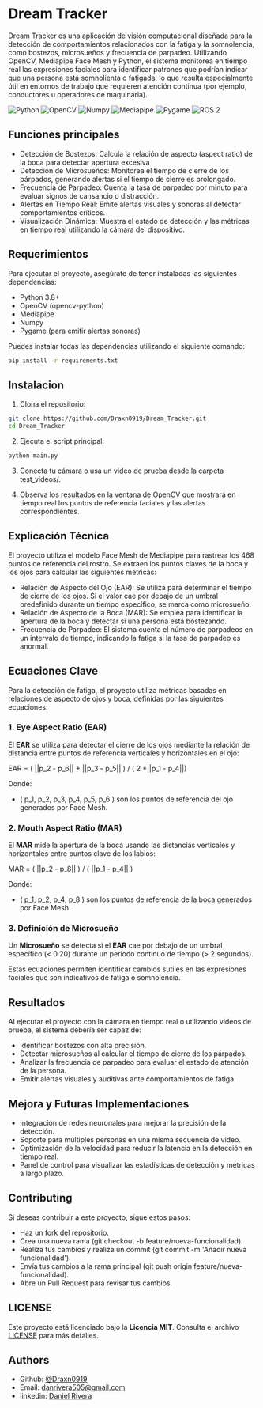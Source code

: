 
# Dream Tracker

Dream Tracker es una aplicación de visión computacional diseñada para la detección de comportamientos relacionados con la fatiga y la somnolencia, como bostezos, microsueños y frecuencia de parpadeo. Utilizando OpenCV, Mediapipe Face Mesh y Python, el sistema monitorea en tiempo real las expresiones faciales para identificar patrones que podrían indicar que una persona está somnolienta o fatigada, lo que resulta especialmente útil en entornos de trabajo que requieren atención continua (por ejemplo, conductores u operadores de maquinaria).

![Python](https://img.shields.io/badge/Python-3.8-darkred.svg)
![OpenCV](https://img.shields.io/badge/OpenCV-4.5-darkblue.svg)
![Numpy](https://img.shields.io/badge/Numpy-1.19-darkgreen.svg)
![Mediapipe](https://img.shields.io/badge/Mediapipe-0.8-purple.svg)
![Pygame](https://img.shields.io/badge/Pygame-2.0.1-darkorange.svg)
![ROS 2](https://img.shields.io/badge/ROS%202-Humble-blue.svg)

## Funciones principales

- Detección de Bostezos: Calcula la relación de aspecto (aspect ratio) de la boca para detectar apertura excesiva
- Detección de Microsueños: Monitorea el tiempo de cierre de los párpados, generando alertas si el tiempo de cierre es prolongado.
- Frecuencia de Parpadeo: Cuenta la tasa de parpadeo por minuto para evaluar signos de cansancio o distracción.
- Alertas en Tiempo Real: Emite alertas visuales y sonoras al detectar comportamientos críticos.
- Visualización Dinámica: Muestra el estado de detección y las métricas en tiempo real utilizando la cámara del dispositivo.


## Requerimientos

Para ejecutar el proyecto, asegúrate de tener instaladas las siguientes dependencias:

- Python 3.8+
- OpenCV (opencv-python)
- Mediapipe
- Numpy
- Pygame (para emitir alertas sonoras)

Puedes instalar todas las dependencias utilizando el siguiente comando:

```bash
pip install -r requirements.txt
```
## Instalacion

1. Clona el repositorio:
```bash
git clone https://github.com/Draxn0919/Dream_Tracker.git
cd Dream_Tracker
```
2. Ejecuta el script principal:
```bash
python main.py
```
3. Conecta tu cámara o usa un video de prueba desde la carpeta test_videos/.

4. Observa los resultados en la ventana de OpenCV que mostrará en tiempo real los puntos de referencia faciales y las alertas correspondientes.
## Explicación Técnica
El proyecto utiliza el modelo Face Mesh de Mediapipe para rastrear los 468 puntos de referencia del rostro. Se extraen los puntos claves de la boca y los ojos para calcular las siguientes métricas:

- Relación de Aspecto del Ojo (EAR): Se utiliza para determinar el tiempo de cierre de los ojos. Si el valor cae por debajo de un umbral predefinido durante un tiempo específico, se marca como microsueño.
- Relación de Aspecto de la Boca (MAR): Se emplea para identificar la apertura de la boca y detectar si una persona está bostezando.
- Frecuencia de Parpadeo: El sistema cuenta el número de parpadeos en un intervalo de tiempo, indicando la fatiga si la tasa de parpadeo es anormal.
## Ecuaciones Clave

Para la detección de fatiga, el proyecto utiliza métricas basadas en relaciones de aspecto de ojos y boca, definidas por las siguientes ecuaciones:

### 1. Eye Aspect Ratio (EAR)

El **EAR** se utiliza para detectar el cierre de los ojos mediante la relación de distancia entre puntos de referencia verticales y horizontales en el ojo:


EAR =  ( ||p_2 - p_6|| + ||p_3 - p_5|| ) / ( 2 *||p_1 - p_4||)


Donde:

- \( p_1, p_2, p_3, p_4, p_5, p_6 \) son los puntos de referencia del ojo generados por Face Mesh.

### 2. Mouth Aspect Ratio (MAR)

El **MAR** mide la apertura de la boca usando las distancias verticales y horizontales entre puntos clave de los labios:


MAR = ( ||p_2 - p_8|| ) / ( ||p_1 - p_4|| )


Donde:

- ( p_1, p_2, p_4, p_8 ) son los puntos de referencia de la boca generados por Face Mesh.

### 3. Definición de Microsueño

Un **Microsueño** se detecta si el **EAR** cae por debajo de un umbral específico (\< 0.20) durante un período continuo de tiempo (> 2 segundos).

Estas ecuaciones permiten identificar cambios sutiles en las expresiones faciales que son indicativos de fatiga o somnolencia.

## Resultados
Al ejecutar el proyecto con la cámara en tiempo real o utilizando videos de prueba, el sistema debería ser capaz de:

- Identificar bostezos con alta precisión.
- Detectar microsueños al calcular el tiempo de cierre de los párpados.
- Analizar la frecuencia de parpadeo para evaluar el estado de atención de la persona.
- Emitir alertas visuales y auditivas ante comportamientos de fatiga.
## Mejora y Futuras Implementaciones
- Integración de redes neuronales para mejorar la precisión de la detección.
- Soporte para múltiples personas en una misma secuencia de video.
- Optimización de la velocidad para reducir la latencia en la detección en tiempo real.
- Panel de control para visualizar las estadísticas de detección y métricas a largo plazo.


## Contributing

Si deseas contribuir a este proyecto, sigue estos pasos:

- Haz un fork del repositorio.
- Crea una nueva rama (git checkout -b feature/nueva-funcionalidad).
- Realiza tus cambios y realiza un commit (git commit -m 'Añadir nueva funcionalidad').
- Envía tus cambios a la rama principal (git push origin feature/nueva-funcionalidad).
- Abre un Pull Request para revisar tus cambios.

## LICENSE

Este proyecto está licenciado bajo la **Licencia MIT**. Consulta el archivo [LICENSE](./LICENSE) para más detalles.




## Authors

- Github: [@Draxn0919](https://github.com/Draxn0919)
- Email: danrivera505@gmail.com
- linkedin: [Daniel Rivera]([https://www.linkedin.com/in/daniel-rivera-yepes])
